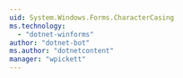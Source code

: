 ```yaml
---
uid: System.Windows.Forms.CharacterCasing
ms.technology: 
  - "dotnet-winforms"
author: "dotnet-bot"
ms.author: "dotnetcontent"
manager: "wpickett"
---
```

